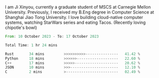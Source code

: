 I am Ji Xinyou, currently a graduate student of MSCS at Carnegie Mellon University. Previously, I received my B.Eng degree in Computer Science at Shanghai Jiao Tong University.
I love building cloud-native computer systems, watching StarWars series and eating Tacos. (Recently loving chipotle's bowl)

<!--START_SECTION:waka-->

```rust
From: 10 October 2023 - To: 17 October 2023

Total Time: 1 hr 24 mins

Rust       34 mins         >>>>>>>>>>---------------   41.42 %
Python     18 mins         >>>>>>-------------------   22.60 %
C++        17 mins         >>>>>--------------------   20.62 %
JSON       10 mins         >>>----------------------   12.10 %
C          2 mins          >------------------------   02.49 %
```

<!--END_SECTION:waka-->
